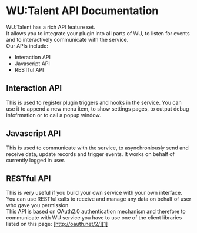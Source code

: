WU:Talent API Documentation
===

WU:Talent has a rich API feature set.  
It allows you to integrate your plugin into all parts of WU, to listen for events and to interactively communicate
with the service.  
Our APIs include:

*  Interaction API
*  Javascript API
*  RESTful API

## Interaction API
This is used to register plugin triggers and hooks in the service. You can use it to append a new menu item, to show settings pages, to output debug infofrmation or to call a popup window.

## Javascript API
This is used to communicate with the service, to asynchroniously send and receive data,
update records and trigger events. It works on behalf of currently logged in user.

## RESTful API
This is very useful if you build your own service with your own interface.  
You can use RESTful calls to receive and manage any data on behalf of user who gave you permission.  
This API is based on OAuth2.0 authentication mechanism and therefore to communicate with WU service you have to use one of the client libraries listed on this page: [http://oauth.net/2/][1]

[1]: http://oauth.net/2/